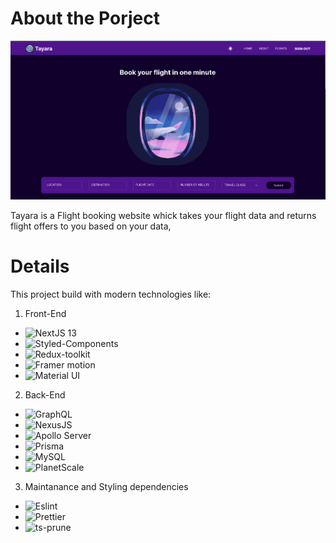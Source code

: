 # About the Porject

![Project Home page](https://raw.githubusercontent.com/SaifAlqady51/flight_booking_website/main/public/static/images/Tayara_home_page.png)

Tayara is a Flight booking website whick takes your flight data and returns flight offers to you based on your data,

# Details

This project build with modern technologies like:

1. Front-End

* ![NextJS 13](https://nextjs.org/blog/next-13)
* ![Styled-Components](https://styled-components.com)
* ![Redux-toolkit](https://redux-toolkit.js.org/)
* ![Framer motion](https://www.framer.com/motion/)
* ![Material UI](https://mui.com/)

2. Back-End


* ![GraphQL](https://graphql.org/)
* ![NexusJS](https://nexusjs.org/)
* ![Apollo Server](https://www.apollographql.com/docs/apollo-server/)
* ![Prisma](https://www.prisma.io/)
* ![MySQL](https://www.mysql.com/)
* ![PlanetScale](https://planetscale.com/)

3. Maintanance and Styling dependencies 

* ![Eslint](https://eslint.org/)
* ![Prettier](https://prettier.io/)
* ![ts-prune](https://github.com/nadeesha/ts-prune)
